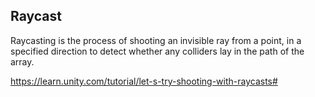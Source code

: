 ## Raycast
Raycasting is the process of shooting an invisible ray from a point, in a specified direction to detect whether any colliders lay in the path of the array.




https://learn.unity.com/tutorial/let-s-try-shooting-with-raycasts#

